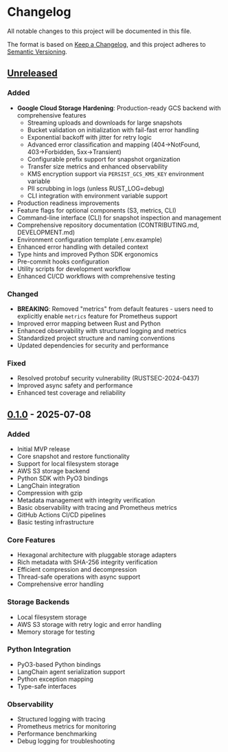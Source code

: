 # Changelog

All notable changes to this project will be documented in this file.

The format is based on [Keep a Changelog](https://keepachangelog.com/en/1.0.0/),
and this project adheres to [Semantic Versioning](https://semver.org/spec/v2.0.0.html).

## [Unreleased]

### Added
- **Google Cloud Storage Hardening**: Production-ready GCS backend with comprehensive features
  - Streaming uploads and downloads for large snapshots
  - Bucket validation on initialization with fail-fast error handling
  - Exponential backoff with jitter for retry logic
  - Advanced error classification and mapping (404→NotFound, 403→Forbidden, 5xx→Transient)
  - Configurable prefix support for snapshot organization
  - Transfer size metrics and enhanced observability
  - KMS encryption support via `PERSIST_GCS_KMS_KEY` environment variable
  - PII scrubbing in logs (unless RUST_LOG=debug)
  - CLI integration with environment variable support
- Production readiness improvements
- Feature flags for optional components (S3, metrics, CLI)
- Command-line interface (CLI) for snapshot inspection and management
- Comprehensive repository documentation (CONTRIBUTING.md, DEVELOPMENT.md)
- Environment configuration template (.env.example)
- Enhanced error handling with detailed context
- Type hints and improved Python SDK ergonomics
- Pre-commit hooks configuration
- Utility scripts for development workflow
- Enhanced CI/CD workflows with comprehensive testing

### Changed
- **BREAKING**: Removed "metrics" from default features - users need to explicitly enable `metrics` feature for Prometheus support
- Improved error mapping between Rust and Python
- Enhanced observability with structured logging and metrics
- Standardized project structure and naming conventions
- Updated dependencies for security and performance

### Fixed
- Resolved protobuf security vulnerability (RUSTSEC-2024-0437)
- Improved async safety and performance
- Enhanced test coverage and reliability

## [0.1.0] - 2025-07-08

### Added
- Initial MVP release
- Core snapshot and restore functionality
- Support for local filesystem storage
- AWS S3 storage backend
- Python SDK with PyO3 bindings
- LangChain integration
- Compression with gzip
- Metadata management with integrity verification
- Basic observability with tracing and Prometheus metrics
- GitHub Actions CI/CD pipelines
- Basic testing infrastructure

### Core Features
- Hexagonal architecture with pluggable storage adapters
- Rich metadata with SHA-256 integrity verification
- Efficient compression and decompression
- Thread-safe operations with async support
- Comprehensive error handling

### Storage Backends
- Local filesystem storage
- AWS S3 storage with retry logic and error handling
- Memory storage for testing

### Python Integration
- PyO3-based Python bindings
- LangChain agent serialization support
- Python exception mapping
- Type-safe interfaces

### Observability
- Structured logging with tracing
- Prometheus metrics for monitoring
- Performance benchmarking
- Debug logging for troubleshooting

[Unreleased]: https://github.com/xenoscale/Persist/compare/v0.1.0...HEAD
[0.1.0]: https://github.com/xenoscale/Persist/releases/tag/v0.1.0
